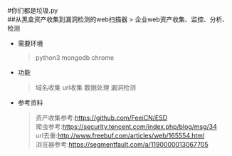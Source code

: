 #你们都是垃圾.py  
##从黑盒资产收集到漏洞检测的web扫描器
	> 企业web资产收集、监控、分析、检测
* 需要环境  
	> python3 mongodb chrome  
* 功能
	> 域名收集 url收集 数据处理 漏洞检测
* 参考资料
	> 资产收集参考:https://github.com/FeeiCN/ESD  
	> 爬虫参考:https://security.tencent.com/index.php/blog/msg/34  
	> url去重:http://www.freebuf.com/articles/web/165554.html  
	> 浏览器参考:https://segmentfault.com/a/1190000013067705
